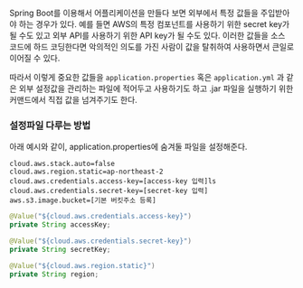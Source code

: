 ### 

Spring Boot를 이용해서 어플리케이션을 만들다 보면 외부에서 특정 값들을 주입받아야 하는 경우가 있다. 예를 들면 AWS의 특정 컴포넌트를 사용하기 위한 secret key가 될 수도 있고 외부 API를 사용하기 위한 API key가 될 수도 있다. 이러한 값들을 소스 코드에 하드 코딩한다면 악의적인 의도를 가진 사람이 값을 탈취하여 사용하면서 큰일로 이어질 수 있다.

따라서 이렇게 중요한 값들을 `application.properties` 혹은 `application.yml` 과 같은 외부 설정값을 관리하는 파일에 적어두고 사용하기도 하고 .jar 파일을 실행하기 위한 커맨드에서 직접 값을 넘겨주기도 한다.

### 설정파일 다루는 방법

아래 예시와 같이, application.properties에 숨겨둘 파일을 설정해준다. 

```
cloud.aws.stack.auto=false
cloud.aws.region.static=ap-northeast-2
cloud.aws.credentials.access-key=[access-key 입력]ls
cloud.aws.credentials.secret-key=[secret-key 입력]
aws.s3.image.bucket=[기본 버킷주소 등록]
```

```Java
@Value("${cloud.aws.credentials.access-key}")
private String accessKey;

@Value("${cloud.aws.credentials.secret-key}")
private String secretKey;

@Value("${cloud.aws.region.static}")
private String region;
```

